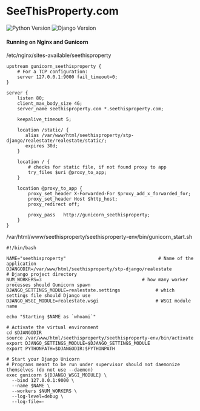 # SeeThisProperty.com
![Python Version](https://img.shields.io/badge/Python-2.7-green.svg)
![Django Version](https://img.shields.io/badge/Django-1.9-green.svg)

#### Running on Nginx and Gunicorn
/etc/nginx/sites-available/seethisproperty
```
upstream gunicorn_seethisproperty {
	# For a TCP configuration:
	server 127.0.0.1:9000 fail_timeout=0;
}

server {
	listen 80;
	client_max_body_size 4G;
	server_name seethisproperty.com *.seethisproperty.com;

	keepalive_timeout 5;

	location /static/ {
	   alias /var/www/html/seethisproperty/stp-django/realestate/realestate/static/;
	   expires 30d;
	}

	location / {
	    # checks for static file, if not found proxy to app
	    try_files $uri @proxy_to_app;
	}

	location @proxy_to_app {
	    proxy_set_header X-Forwarded-For $proxy_add_x_forwarded_for;
	    proxy_set_header Host $http_host;
	    proxy_redirect off;

	    proxy_pass   http://gunicorn_seethisproperty;
	}
}

```

/var/html/www/seethisproperty/seethisproperty-env/bin/gunicorn_start.sh
```
#!/bin/bash

NAME="seethisproperty"                                  # Name of the application
DJANGODIR=/var/www/html/seethisproperty/stp-django/realestate             # Django project directory
NUM_WORKERS=3                                     # how many worker processes should Gunicorn spawn
DJANGO_SETTINGS_MODULE=realestate.settings             # which settings file should Django use
DJANGO_WSGI_MODULE=realestate.wsgi                     # WSGI module name

echo "Starting $NAME as `whoami`"

# Activate the virtual environment
cd $DJANGODIR
source /var/www/html/seethisproperty/seethisproperty-env/bin/activate
export DJANGO_SETTINGS_MODULE=$DJANGO_SETTINGS_MODULE
export PYTHONPATH=$DJANGODIR:$PYTHONPATH

# Start your Django Unicorn
# Programs meant to be run under supervisor should not daemonize themselves (do not use --daemon)
exec gunicorn ${DJANGO_WSGI_MODULE} \
  --bind 127.0.0.1:9000 \
  --name $NAME \
  --workers $NUM_WORKERS \
  --log-level=debug \
  --log-file=-
```
